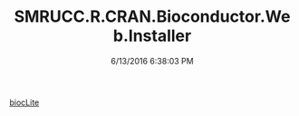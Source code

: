 ﻿---
title: SMRUCC.R.CRAN.Bioconductor.Web.Installer
date: 6/13/2016 6:38:03 PM
---

[biocLite](T-SMRUCC.R.CRAN.Bioconductor.Web.Installer.biocLite.html)
